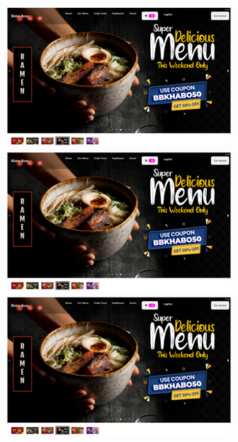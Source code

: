 <p align="center">
  <img src="https://github.com/SajidMahmud077/bistro-boss-client/blob/02b5902bda301236aebae0ff342fd7c3f5e7e277/bistrobanner.png" alt="GitHub Banner">
</p>
<p align="center">
  <img src="https://github.com/SajidMahmud077/bistro-boss-client/blob/02b5902bda301236aebae0ff342fd7c3f5e7e277/bistrobanner.png" alt="GitHub Banner">
</p>
<p align="center">
  <img src="https://github.com/SajidMahmud077/bistro-boss-client/blob/02b5902bda301236aebae0ff342fd7c3f5e7e277/bistrobanner.png" alt="GitHub Banner">
</p>
